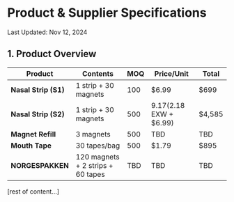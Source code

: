 # Product & Supplier Specifications

Last Updated: Nov 12, 2024

## 1. Product Overview

| Product | Contents | MOQ | Price/Unit | Total |
|---------|----------|-----|------------|--------|
| **Nasal Strip (S1)** | 1 strip + 30 magnets | 100 | $6.99 | $699 |
| **Nasal Strip (S2)** | 1 strip + 30 magnets | 500 | $9.17 ($2.18 EXW + $6.99) | $4,585 |
| **Magnet Refill** | 3 magnets | 500 | TBD | TBD |
| **Mouth Tape** | 30 tapes/bag | 500 | $1.79 | $895 |
| **NORGESPAKKEN** | 120 magnets + 2 strips + 60 tapes | TBD | TBD | TBD |

[rest of content...]
